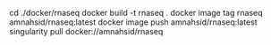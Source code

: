 cd ./docker/rnaseq
docker build -t rnaseq .
docker image tag rnaseq amnahsid/rnaseq:latest
docker image push amnahsid/rnaseq:latest
singularity pull docker://amnahsid/rnaseq
